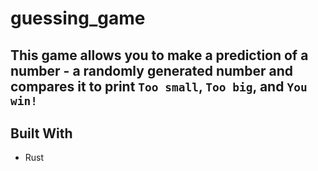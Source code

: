 # guessing_game
## This game allows you to make a prediction of a number - a randomly generated number and compares it to print `Too small`, `Too big`, and `You win!`

## Built With
- Rust
